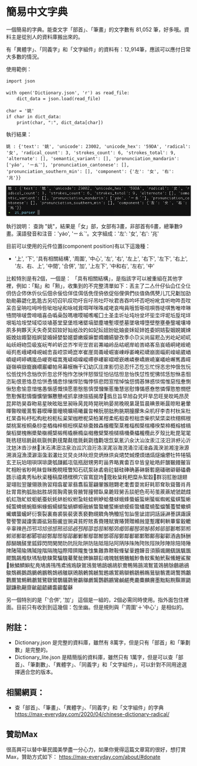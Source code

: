 # 簡易中文字典
一個簡易的字典。能查文字「部首」、「筆畫」的文字數有 81,052 筆，好多哦。資料主是從別人的資料庫搬出來的。

有「異體字」、「同義字」和「文字組件」的資料有：12,914筆，應該可以應付日常大多數的情況。


使用範例：

```
import json

with open('Dictionary.json', 'r') as read_file:
    dict_data = json.load(read_file)
   
char = '姚'
if char in dict_data:
    print(char, ":", dict_data[char])
```

執行結果：
```
姚 : {'text': '姚', 'unicode': 23002, 'unicode_hex': '59DA', 'radical': '女', 'radical_count': 3, 'strokes_count': 6, 'strokes_total': 9, 'alternate': [], 'semantic_variant': [], 'pronunciation_mandarin': ['yáo', 'ㄧㄠˊ'], 'pronunciation_cantonese': [], 'pronunciation_southern_min': [], 'component': {'左': '女', '右': '兆'}}
```
![執行結果](https://github.com/max32002/chinese_dictionary/raw/master/preview/runtime-query-dict.png)


執行說明：
查詢 "姚"，結果是「女」部，女部有3畫，非部首有6畫，總筆數9畫。漢語發音和注音：'yáo', 'ㄧㄠˊ'。文字組成：'左': '女', '右': '兆'


目前可以使用的元件位置(component position)有以下這幾種：
* '上', '下', '具有相關結構', '周圍', '中心', '左', '右', '左上', '右下', '左下', '右上', '左、右、上', '中間', '合併', '加', '上左下', '中和右', '左右', '中'

比較特別是有2個，一個是：
「具有相關結構」，是指該字可以被重組在其他字裡，例如：「點」和「㸃」，收集到的不完整清單如下：丟主了二亼什仔仙仚仜仝仩仴仿企伂休伒伙伝佃佘佞佮佯佳佴佸侁侄侜依促俗俚俱們倓值偽傌僰儿兀兄劖加劼勀勛募勰化匙卼古另叨召叭叹叻吁吂吇吊吐吓吙君吝吞吟吥否吧吩吪含听吻吽吾呅呆呇呈呐㕸呣呤呰呲咄咇和咏㖅咠咡咩咪咮咸咾哀哅員哦哲哳唁唄唇唗唭售唯啈啉啎問啡啵啻啼喕喜喦噅喿嗀嗎嗷嗼嘁噍嚨囗土圣圭圻址坉坋坌坏坒坔坪坭坵垕垞垟垠垢垥垵埜域埡埮埴基堂堊堡堩堵塈塙塱塵塶塹塻墏墓墜墩墫墮壁壂壅壘壟壠壤壿夙多夠夥天夭失奇奜奴奻好奾奿妀妁如妃妘妞妢妣妯妾姀姃姅姓委姛姞姴姻娊娓娕娠娩娮娵娶娹婀婓婚婦婪媝嫟嫢嫩嫫嫲嫳嫷嬭嬿孌孜季尒尕尖尚屇屘屳屴屹屺屻屼屾岆岈岉岊岋岌岏岑岒岓岔岕岝岢岦岧岩岪岫岭岳岵岷岸峆峇峈峉峊峎峏峒峔峖峗峘峛峞峨峮峰峴峸峹崀崆崇崎崑崒崔崖崗崙崚崛崟崠崢崣崦崧崨崩崮崰崱崲崳崴崷崸崼崿嵉嵎嵐嵒嵕嵜嵧嵩嵬嵯嵱嵲嵷嵽嵾嶁嶄嶍嶒嶔嶕嶙嶚嶠嶡嶢嶪嶬嶮嶰嶲嶴嶵嶷嶺嶼嶽巃巍巑巖巘帕帛幕幙幠干幻幼庂庄庲影忉忌忍忏忑忔忘忙㤉忞忠忡忣忥忨忪忯忱忴念忷忺忻忽忿怀怉怍怎怏怑怒怓怔怕怗怙怛怠怡怢怤性怩怫怵恁恕恘恚恛恣恥恨恩恪息恰恲恿悀悆悇悌悍悐悔悖悱悲悶悹悺悼惀惄惆惎惏惑惔惕惟惡惤惷惻愀愁愈愉意愔愘愚愜感慨愩愿慁慇態慎慔慖慚慝慟慧慫慰慱慲慼憃憋憐憚憝憨憫憵憼懃懈懟懤懨懭懰懶戁戇戒抓拿捸揎插揭摩𢲸撝旦旨早旭旮旯旰旱旵旺旻旼旽昂昃昆昇昉昊昋昒易星映昡昢昱昶昹昺晁時晃晄晌晏晑晚晛晜晟晢晨晪景晰晸晾暀暑暈暉暋暌暖暠暫暮暯曄曇曈曉曠曣曦曩曶朄朊朋朏朐朓期朣朦朱朵机杍李杏村杕杗杜杠杲杳杺杼松构枇枌枙枟枲架枷枻柅柋柏某柑柔柘柤查柦柮柰柴柼栞栠栥栨栩栮根桀桃案桉桐桑桫桽梄梅梓梖梪棋棐棑棗棘森棴棷棸棻椎椔椥㮣椯椿楑楘楴概榕榩槁槃槄槊槐槲槳槷槸槻槼樧橁橇橛橢橤橶檄檗檠檢檤檮檷櫐櫑櫳欖此歹殼比毗毘毠毣毦毨毬毯毷毹毼毾毿氀氁氂氄氆氈氉氋氌氍氓氙氣氰汃汆汏汕汝汞江汥汨汫沀沁沂沈沊沐沓沙沝𣲩沬沰沸沺沽泉泊泒泬洎洐洛洖浘浴海涀涌涳淢淦淼渢湀湔湘湟湫源溯溳滱漁漠澼濲濷瀔灇灶炃炅炎炑炚炟炱炳烌烘烡𤉙焚煘煙煩煪熇燧爚爩牡牪犈犒玄玊玩珀珝珼琪琲瓞瓠㼓瓤瓨瓴瓶甜甥男町甾界略異畬百皁皆皇皉皓皯皵皸㿸皾盲盳相盼省眇眊眛眥眯睌睍瞙瞥知石矹泵砅砉砦砬砮硅硨确碁碄磐磛磨磻礅礔礜礧礨礱示禧禽秀秈秋秶種稿穈積䆀穧穴窅窵竄竘𫞼簆籹粊粍粑糜糸絮縠𦊓群羽羾翂翃翅翇翊翋翌翍翎翐翑習翔翕翟翠翡翥翦翨翩翬翭翹翾老耄耆耍耑耔耗耶耷耿聳聾肖肙肚胃胄胊胍胎胐胜胡胥胸脀脁脅腋腎膧臂臥臬臲臸舅舌舕舥色苟茍茧蒺薡虓虢虣虥虮虹虺虻蚊蚎蚔蚕蚖蚝蚞蚡蚥蚹蚻蛀蛙蛚蛜蛤蛬蛷蛾蜂蜃蜄蜇蜊蜑蜒蜘蜙蜚蜞蜤蜥蜮蜰蜱蜴蜿蝂蝌蝝蝦蝪蝴蝵蝸螄螈融螏螫螯螰螸螹蟅蟆蟛蟞蟠蟨蟯蟴蟷蟹蠆蠈蠍蠐蠘蠣蠪蠬衃衍袌裂裏裔裘裝裴褒褭褻覅覛覹角觕觼訄訇訕訾訿詌詞話誣諃諅諆諏謨謷譥警譺讂讆讔谹谿豁豅豈豌貣貧貯賅賌賚賤賦賨賰贇贈贕赨跾蹔躩軻輁輂輩轂轆辛辜辣邑邔邗邛邟邠邡邢邧邱邲邳邴邵邶邸邾郁郊郕郖郙郚郛郜郝郟郤部郪郫郭郱郲郳郵郼都郾鄂鄃鄄鄅鄎鄔鄗鄘鄛鄟鄢鄣鄦鄧鄩鄬鄭鄰鄱鄲鄴鄹鄺酀酁酄酒酓酥酬醇醐醜醝里鈲錞閃閆閑閒阞阬阮阰阱防阹阺阻阽阿陃陊陎陏陓陔陘陜陟陣除陪陭陲陴陼陽隃隅隇隍階隔隗隘際障隮隴隻隿集難靠靾鞍鞗鞤鞷韙韡音須顥颯颺颻颽颿飁飂飄飆飧馱駂駘駪駷騖騙騩驀驁骴髀髍髜髟魂魄魊魎魕魖魦魯魰鮆鮊鮘鮤鯈鯉鯊鯬𩸙鰍鱗鱭鱮鳦鳧鳩鳭鳱鳲鳶鳻鳼鴃鴐鴔鴛鴝鴟鴢鴣鴥鴦鴨鴩鴶鴻鴽鵀鵁鵅鵌鵏鵑鵒鵔鵚鵜鵝鵡鵩鵫鵬鵯鵱鵷鵻鶀鶂鶄鶇鶉鶒鶖鶗鶘鶦鶧鶳鶴鶵鶻鶾鶿鷈鷒鷕鷗鷘鷚鷛鷜鷢鷥鷦鷨鷫鷲鷺鷻鷿鸀鸃鸏鸒鸓鸔鸕鸗鸚鸛鸝鸞鹹鹺麂麊麋麟黂墨黜點黦黰鼏鼯鼶鼸鼽齆齌齜齟齬齱齹齺齾龢


另一個特別的是「'合併', '加'」 這個是一組的，2個必需同時使用。指外面包住裡面。目前只有收到到這幾個：包坐幽。但是規則與「'周圍'＋'中心'」是相似的。

## 附註：
* Dictionary.json 是完整的資料庫，雖然有 8萬字，但是只有「部首」和「筆劃數」是完整的。
* Dictionary_lite.json 是精簡版的資料庫，雖然只有 1萬字，但是可以查「部首」、「筆劃數」、「異體字」、「同義字」和「文字組件」，可以針對不同用途選擇適合您的版本。


## 相關網頁：
* 查「部首」、「筆畫」、「異體字」、「同義字」和「文字組件」的字典
https://max-everyday.com/2020/04/chinese-dictionary-radical/


## 贊助Max

很高興可以替中華民國美學盡一分心力，如果你覺得這篇文章寫的很好，想打賞Max，贊助方式如下：
https://max-everyday.com/about/#donate
